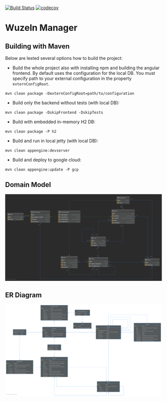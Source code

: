 [![Build Status](https://travis-ci.org/jurajcik/wuzeln.svg?branch=master)](https://travis-ci.org/jurajcik/wuzeln) [![codecov](https://codecov.io/gh/jurajcik/wuzeln/branch/master/graph/badge.svg)](https://codecov.io/gh/jurajcik/wuzeln)


# Wuzeln Manager

## Building with Maven
Below are lested several options how to build the project:

- Build the whole project also with installing npm and building the angular frontend. 
By default uses the configuration for the local DB. 
You must specify path to your external configuration in the property `externConfigRoot`.
```
mvn clean package -DexternConfigRoot=path/to/configuration
```

- Build only the backend without tests (with local DB):
```
mvn clean package -DskipFrontend -DskipTests
``` 

- Build with embedded in-memory H2 DB: 
```
mvn clean package -P h2
```

- Build and run in local jetty (with local DB):
``` 
mvn clean appengine:devserver
``` 

- Build and deploy to google cloud:
```
mvn clean appengine:update -P gcp
``` 

## Domain Model

![picture](doc/domain_model.png)

## ER Diagram

![picture](doc/er_diagram.png)

